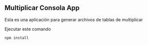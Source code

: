 

## Multiplicar Consola App

Esta es una aplicación para generar archivos de tablas de
multiplicar

Ejecutar este comando

```
npm install
```
